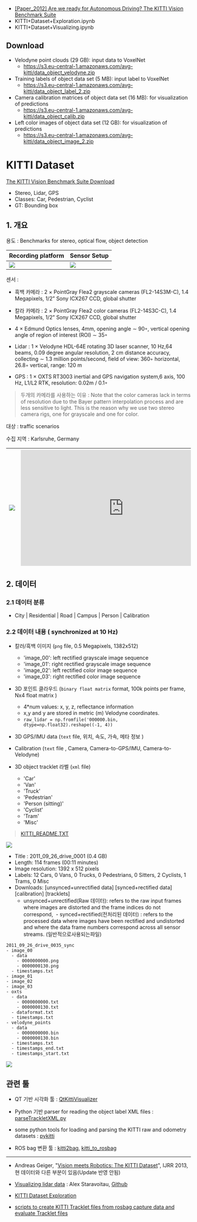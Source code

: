
- [[Paper_2012] Are we ready for Autonomous Driving? The KITTI Vision Benchmark Suite](https://github.com/hunjung-lim/awesome-vehicle-datasets/blob/master/vehicle/kitti/paper-2012.md)
- KITTI+Dataset+Exploration.ipynb
- KITTI+Dataset+Visualizing.ipynb


## Download 

- Velodyne point clouds (29 GB): input data to VoxelNet
	- https://s3.eu-central-1.amazonaws.com/avg-kitti/data_object_velodyne.zip
- Training labels of object data set (5 MB): input label to VoxelNet
	- https://s3.eu-central-1.amazonaws.com/avg-kitti/data_object_label_2.zip
- Camera calibration matrices of object data set (16 MB): for visualization of predictions
	- https://s3.eu-central-1.amazonaws.com/avg-kitti/data_object_calib.zip
- Left color images of object data set (12 GB): for visualization of predictions
	- https://s3.eu-central-1.amazonaws.com/avg-kitti/data_object_image_2.zip


# KITTI Dataset

[The KITTI Vision Benchmark Suite Download](http://www.cvlibs.net/datasets/kitti/raw_data.php)
+ Stereo, Lidar, GPS		
+ Classes: Car, Pedestrian, Cyclist
+ GT: Bounding box

## 1. 개요 

용도 : Benchmarks for stereo, optical flow, object detection

|Recording platform|Sensor Setup|
|-|-|
|![](http://i.imgur.com/AhM5oqn.png)|![](http://i.imgur.com/EQAemV3.png)|


센서 :  
- 흑백 카메라 : 2 × PointGray Flea2 grayscale cameras (FL2-14S3M-C), 1.4 Megapixels, 1/2” Sony ICX267 CCD, global shutter

- 칼라 카메라 : 2 × PointGray Flea2 color cameras (FL2-14S3C-C), 1.4 Megapixels, 1/2” Sony ICX267 CCD, global shutter

- 4 × Edmund Optics lenses, 4mm, opening angle ∼ 90◦, vertical opening angle of region of interest (ROI) ∼ 35◦

- Lidar : 1 × Velodyne HDL-64E rotating 3D laser scanner, 10 Hz,64 beams, 0.09 degree angular resolution, 2 cm distance
accuracy, collecting ∼ 1.3 million points/second, field of view: 360◦ horizontal, 26.8◦ vertical, range: 120 m

-  GPS : 1 × OXTS RT3003 inertial and GPS navigation system,6 axis, 100 Hz, L1/L2 RTK, resolution: 0.02m / 0.1◦

> 두개의 카메라를 사용하는 이유 : Note that the color cameras lack in terms of resolution due
to the Bayer pattern interpolation process and are less sensitive to light. This is the reason why we use two stereo camera rigs, one for grayscale and one for color. 

대상 : traffic scenarios 

수집 지역 : Karlsruhe, Germany



|![](http://i.imgur.com/JGJmlBl.png)|<iframe width="560" height="315" src="https://www.youtube.com/embed/KXpZ6B1YB_k" frameborder="0" allowfullscreen></iframe>|
|-|-|





## 2. 데이터 

### 2.1 데이터 분류 

- City | Residential | Road | Campus | Person | Calibration

### 2.2 데이터 내용 ( synchronized at 10 Hz)

- 칼러/흑백 이미지 (`png` file, 0.5 Megapixels, 1382x512)
  - 'image_00': left rectified grayscale image sequence
  - 'image_01': right rectified grayscale image sequence
  - 'image_02': left rectified color image sequence
  - 'image_03': right rectified color image sequence

- 3D 포인트 클라우드 (`binary float matrix` format, 100k points per frame, Nx4 float matrix )
	- 4*num values: x, y, z, reflectance information
	- x,y and y are stored in metric (m) Velodyne coordinates.
	- `raw_lidar = np.fromfile('000000.bin, dtype=np.float32).reshape((-1, 4))`
	
- 3D GPS/IMU data (`text` file, 위치, 속도, 가속, 메타 정보 )

- Calibration (`text` file , Camera, Camera-to-GPS/IMU, Camera-to-Velodyne)

- 3D object tracklet 라벨 (`xml` file)
  - 'Car'
  - 'Van'
  - 'Truck'
  - 'Pedestrian'
  - 'Person (sitting)'
  - 'Cyclist'
  - 'Tram'
  - 'Misc'

> [KITTI_README.TXT](https://github.com/yanii/kitti-pcl/blob/master/KITTI_README.TXT)

![](http://i.imgur.com/wHxw8m6.png)
- Title : 2011_09_26_drive_0001 (0.4 GB) 
- Length: 114 frames (00:11 minutes)
- Image resolution: 1392 x 512 pixels
- Labels: 12 Cars, 0 Vans, 0 Trucks, 0 Pedestrians, 0 Sitters, 2 Cyclists, 1 Trams, 0 Misc
- Downloads: [unsynced+unrectified data] [synced+rectified data] [calibration] [tracklets] 
  - unsynced+unrectified(Raw 데이터): refers to the raw input frames where images are distorted and the frame indices do not correspond, 
  - synced+rectified(전처리된 데이터) : refers to the processed data where images have been rectified and undistorted and where the data frame numbers correspond across all sensor streams. (일반적으로사용되는파일)



```
2011_09_26_drive_0035_sync
- image_00 
  - data
    - 0000000000.png
    - 0000000130.png
  - timestamps.txt
- image_01 
- image_02 
- image_03 
- oxts
  - data
    - 0000000000.txt
    - 0000000130.txt
  - dataformat.txt
  - timestamps.txt
- velodyne_points
  - data
    - 0000000000.bin
    - 0000000130.bin
  - timestamps.txt
  - timestamps_end.txt
  - timestamps_start.txt
```

![](http://i.imgur.com/YS9mcMa.png)


## 관련 툴 

- QT 기반 시각화 툴 : [QtKittiVisualizer](https://github.com/MarkMuth/QtKittiVisualizer)

- Python 기반 parser for reading the object label XML files : [parseTrackletXML.py](http://www.cvlibs.net/datasets/kitti/downloads/parseTrackletXML.py)

- some python tools for loading and parsing the KITTI raw and odometry datasets : [pykitti](https://github.com/utiasSTARS/pykitti)

- ROS bag 변환 툴  : [kitti2bag](https://github.com/tomas789/kitti2bag), [kitti_to_rosbag](https://github.com/ethz-asl/kitti_to_rosbag)

--- 

- Andreas Geiger, "[Vision meets Robotics: The KITTI Dataset](http://www.cvlibs.net/publications/Geiger2013IJRR.pdf)", IJRR 2013, 현 데이터와 다른 부분이 있음(Update 반영 안됨)

- [Visualizing lidar data](https://navoshta.com/kitti-lidar/) : Alex Staravoitau, [Github](https://github.com/navoshta)

- [KITTI Dataset Exploration](https://github.com/navoshta/KITTI-Dataset/blob/master/README.md)

- [scripts to create KITTI Tracklet files from rosbag capture data and evaluate Tracklet files](https://github.com/udacity/didi-competition/tree/master/tracklets)



